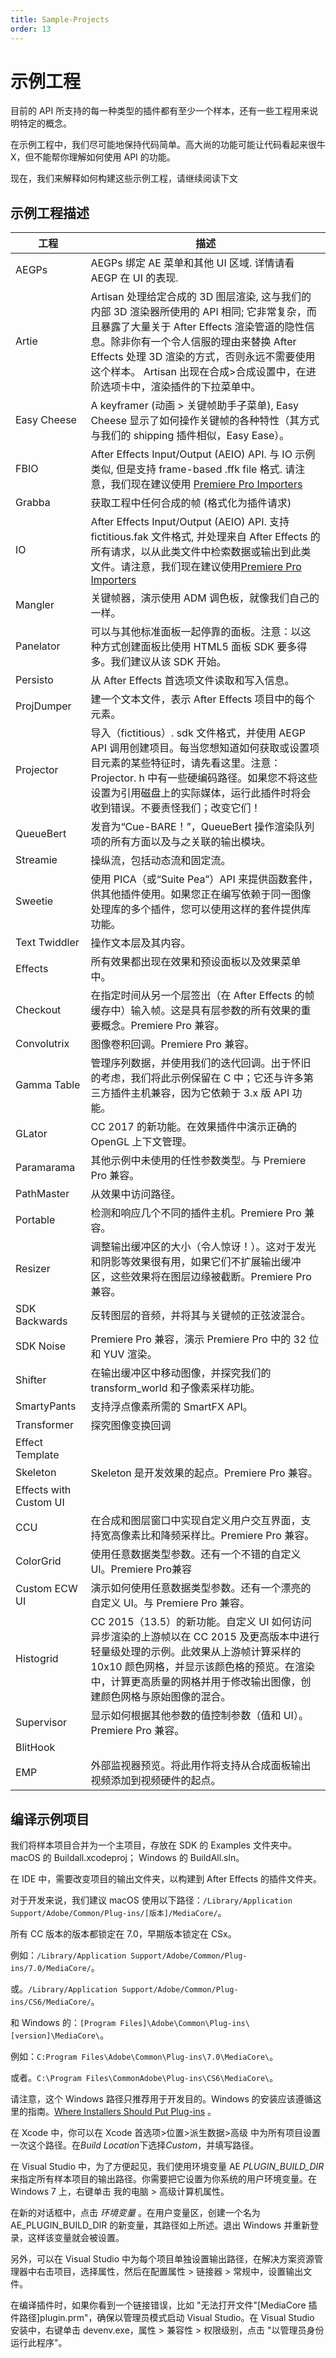 ```yaml
---
title: Sample-Projects
order: 13
---
```


# 示例工程

目前的 API 所支持的每一种类型的插件都有至少一个样本，还有一些工程用来说明特定的概念。

在示例工程中，我们尽可能地保持代码简单。高大尚的功能可能让代码看起来很牛 X，但不能帮你理解如何使用 API 的功能。

现在，我们来解释如何构建这些示例工程，请继续阅读下文

## 示例工程描述

| 工程                   | 描述                                                                                                                                                                                                                                                                                                                  |
| ---------------------- | --------------------------------------------------------------------------------------------------------------------------------------------------------------------------------------------------------------------------------------------------------------------------------------------------------------------- |
| AEGPs                  | AEGPs 绑定 AE 菜单和其他 UI 区域. 详情请看 AEGP 在 UI 的表现.                                                                                                                                                                                                                                                         |
| Artie                  | Artisan 处理给定合成的 3D 图层渲染, 这与我们的内部 3D 渲染器所使用的 API 相同; 它非常复杂，而且暴露了大量关于 After Effects 渲染管道的隐性信息。除非你有一个令人信服的理由来替换 After Effects 处理 3D 渲染的方式，否则永远不需要使用这个样本。 Artisan 出现在合成>合成设置中，在进阶选项卡中，渲染插件的下拉菜单中。 |
| Easy Cheese            | A keyframer (动画 > 关键帧助手子菜单), Easy Cheese 显示了如何操作关键帧的各种特性（其方式与我们的 shipping 插件相似，Easy Ease）。                                                                                                                                                                                    |
| FBIO                   | After Effects Input/Output (AEIO) API. 与 IO 示例类似, 但是支持 frame-based .ffk file 格式. 请注意，我们现在建议使用 [Premiere Pro Importers](../intro/other-integration-possibilities.html)                                                                                                                          |
| Grabba                 | 获取工程中任何合成的帧 (格式化为插件请求)                                                                                                                                                                                                                                                                             |
| IO                     | After Effects Input/Output (AEIO) API. 支持 fictitious.fak 文件格式, 并处理来自 After Effects 的所有请求，以从此类文件中检索数据或输出到此类文件。请注意，我们现在建议使用[Premiere Pro Importers](../intro/other-integration-possibilities.html)                                                                 |
| Mangler                | 关键帧器，演示使用 ADM 调色板，就像我们自己的一样。                                                                                                                                                                                                                                                 |
| Panelator              | 可以与其他标准面板一起停靠的面板。注意：以这种方式创建面板比使用 HTML5 面板 SDK 要多得多。我们建议从该 SDK 开始。                                                                                                                                                                                             |
| Persisto               | 从 After Effects 首选项文件读取和写入信息。                                                                                                                                                                                                                                                                   |
| ProjDumper             | 建一个文本文件，表示 After Effects 项目中的每个元素。                                                                                                                                                                                                                                                                 |
| Projector              | 导入（fictitious）. sdk 文件格式，并使用 AEGP API 调用创建项目。每当您想知道如何获取或设置项目元素的某些特征时，请先看这里。注意：Projector. h 中有一些硬编码路径。如果您不将这些设置为引用磁盘上的实际媒体，运行此插件时将会收到错误。不要责怪我们；改变它们！                                                       |
| QueueBert              | 发音为“Cue-BARE！”，QueueBert 操作渲染队列项的所有方面以及与之关联的输出模块。                                                                                                                                                                                                                                        |
| Streamie               | 操纵流，包括动态流和固定流。                                                                                                                                                                                                                                                                                          |
| Sweetie                | 使用 PICA（或“Suite Pea”）API 来提供函数套件，供其他插件使用。如果您正在编写依赖于同一图像处理库的多个插件，您可以使用这样的套件提供库功能。                                                                                                                                                                  |
| Text Twiddler          | 操作文本层及其内容。                                                                                                                                                                                                                                                                                                  |
| Effects                | 所有效果都出现在效果和预设面板以及效果菜单中。                                                                                                                                                                                                                                                                        |
| Checkout               | 在指定时间从另一个层签出（在 After Effects 的帧缓存中）输入帧。这是具有层参数的所有效果的重要概念。Premiere Pro 兼容。                                                                                                                                                                                                |
| Convolutrix            | 图像卷积回调。Premiere Pro 兼容。                                                                                                                                                                                                                                                                           |
| Gamma Table            | 管理序列数据，并使用我们的迭代回调。出于怀旧的考虑，我们将此示例保留在 C 中；它还与许多第三方插件主机兼容，因为它依赖于 3.x 版 API 功能。                                                                                                                                                                     |
| GLator                 | CC 2017 的新功能。在效果插件中演示正确的 OpenGL 上下文管理。                                                                                                                                                                                                                                                          |
| Paramarama             | 其他示例中未使用的任性参数类型。与 Premiere Pro 兼容。                                                                                                                                                                                                                                                            |
| PathMaster             | 从效果中访问路径。                                                                                                                                                                                                                                                                                            |
| Portable               | 检测和响应几个不同的插件主机。Premiere Pro 兼容。                                                                                                                                                                                                                                                               |
| Resizer                | 调整输出缓冲区的大小（令人惊讶！）。这对于发光和阴影等效果很有用，如果它们不扩展输出缓冲区，这些效果将在图层边缘被截断。Premiere Pro 兼容。                                                                                                                                                                   |
| SDK Backwards          | 反转图层的音频，并将其与关键帧的正弦波混合。                                                                                                                                                                                                                                                                          |
| SDK Noise              | Premiere Pro 兼容，演示 Premiere Pro 中的 32 位和 YUV 渲染。                                                                                                                                                                                                                                                          |
| Shifter                | 在输出缓冲区中移动图像，并探究我们的 transform_world 和子像素采样功能。                                                                                                                                                                                                                                               |
| SmartyPants            | 支持浮点像素所需的 SmartFX API。                                                                                                                                                                                                                                                                                  |
| Transformer            | 探究图像变换回调                                                                                                                                                                                                                                                                                                      |
| Effect Template        |                                                                                                                                                                                                                                                                                                                       |
| Skeleton               | Skeleton 是开发效果的起点。Premiere Pro 兼容。                                                                                                                                                                                                                                                                        |
| Effects with Custom UI |                                                                                                                                                                                                                                                                                                                       |
| CCU                    | 在合成和图层窗口中实现自定义用户交互界面，支持宽高像素比和降频采样比。Premiere Pro 兼容。                                                                                                                                                                                                                               |
| ColorGrid              | 使用任意数据类型参数。还有一个不错的自定义UI。Premiere Pro兼容                                                                                                                                                                                                                  |
| Custom ECW UI          | 演示如何使用任意数据类型参数。还有一个漂亮的自定义 UI。与 Premiere Pro 兼容。                                                                                                                                                                                                                                         |
| Histogrid              | CC 2015（13.5）的新功能。自定义 UI 如何访问异步渲染的上游帧以在 CC 2015 及更高版本中进行轻量级处理的示例。此效果从上游帧计算采样的 10x10 颜色网格，并显示该颜色格的预览。在渲染中，计算更高质量的网格并用于修改输出图像，创建颜色网格与原始图像的混合。                                                               |
| Supervisor             | 显示如何根据其他参数的值控制参数（值和 UI）。Premiere Pro 兼容。                                                                                                                                                                                                                                                      |
| BlitHook               |                                                                                                                                                                                                                                                                                                                       |
| EMP                    | 外部监视器预览。将此用作将支持从合成面板输出视频添加到视频硬件的起点。                                                                                                                                                                                                                                                |

## 编译示例项目

我们将样本项目合并为一个主项目，存放在 SDK 的 Examples 文件夹中。macOS 的 Buildall.xcodeproj； Windows 的 BuildAll.sln。

在 IDE 中，需要改变项目的输出文件夹，以构建到 After Effects 的插件文件夹。

对于开发来说，我们建议 macOS 使用以下路径：`/Library/Application Support/Adobe/Common/Plug-ins/[版本]/MediaCore/`。

所有 CC 版本的版本都锁定在 7.0，早期版本锁定在 CSx。

例如：`/Library/Application Support/Adobe/Common/Plug-ins/7.0/MediaCore/`。

或。`/Library/Application Support/Adobe/Common/Plug-ins/CS6/MediaCore/`。

和 Windows 的：`[Program Files]\Adobe\Common\Plug-ins\[version]\MediaCore\`。

例如：`C:Program Files\Adobe\Common\Plug-ins\7.0\MediaCore\`。

或者。`C:\Program Files\CommonAdobe\Plug-ins\CS6\MediaCore\`。

请注意，这个 Windows 路径只推荐用于开发目的。Windows 的安装应该遵循这里的指南。[Where Installers Should Put Plug-ins](Where-installers-should-put-plug-ins.html) 。

在 Xcode 中，你可以在 Xcode 首选项>位置>派生数据>高级 中为所有项目设置一次这个路径。在*Build Location*下选择*Custom*，并填写路径。

在 Visual Studio 中，为了方便起见，我们使用环境变量 AE *PLUGIN_BUILD_DIR* 来指定所有样本项目的输出路径。你需要把它设置为你系统的用户环境变量。在 Windows 7 上，右键单击 我的电脑 > 高级计算机属性。

在新的对话框中，点击 *环境变量* 。在用户变量区，创建一个名为 AE_PLUGIN_BUILD_DIR 的新变量，其路径如上所述。退出 Windows 并重新登录，这样该变量就会被设置。

另外，可以在 Visual Studio 中为每个项目单独设置输出路径，在解决方案资源管理器中右击项目，选择属性，然后在配置属性 > 链接器 > 常规中，设置输出文件。

在编译插件时，如果你看到一个链接错误，比如 "无法打开文件"[MediaCore 插件路径]plugin.prm"，确保以管理员模式启动 Visual Studio。在 Visual Studio 安装中，右键单击 devenv.exe，属性 > 兼容性 > 权限级别，点击 "以管理员身份运行此程序"。

